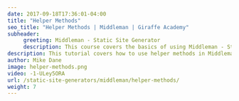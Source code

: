 ```yaml
---
date: 2017-09-18T17:36:01-04:00
title: "Helper Methods"
seo_title: "Helper Methods | Middleman | Giraffe Academy"
subheader:
     greeting: Middleman - Static Site Generator
     description: This course covers the basics of using Middleman - Static Site Generator. Work your way through the videos and we'll teach you everything you need to know to create a professional and scalable website or blog!
description: This tutorial covers how to use helper methods in Middleman -  Static Site Generator.
author: Mike Dane
image: helper-methods.png
video: -1-ULey5ORA
url: /static-site-generators/middleman/helper-methods/
weight: 7
---
```

